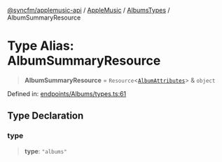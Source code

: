 [@syncfm/applemusic-api](../../../../../../globals.md) / [AppleMusic](../../../index.md) / [AlbumsTypes](../index.md) / AlbumSummaryResource

# Type Alias: AlbumSummaryResource

> **AlbumSummaryResource** = `Resource`\<[`AlbumAttributes`](../interfaces/AlbumAttributes.md)\> & `object`

Defined in: [endpoints/Albums/types.ts:61](https://github.com/sync-fm/applemusic-api/blob/a6a8471d4d51a41f6bd8af9d95c8abf0126e10f4/src/endpoints/Albums/types.ts#L61)

## Type Declaration

### type

> **type**: `"albums"`
